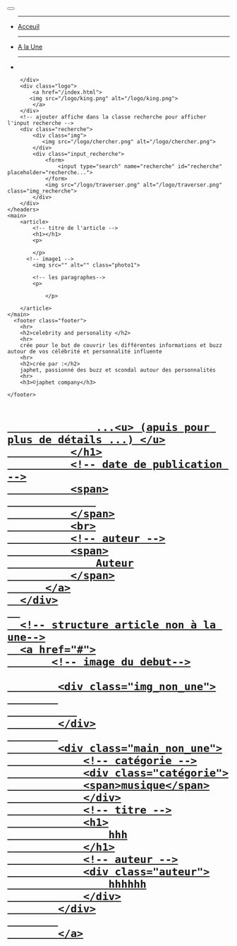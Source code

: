 <!DOCTYPE html>
<html>

<head>
    <meta charset="UTF-8">
    <meta name="viewport" content="width=device-width, initial-scale=1">
      <link rel="preconnect" href="https://fonts.googleapis.com">
<link rel="preconnect" href="https://fonts.gstatic.com" crossorigin>
<link href="https://fonts.googleapis.com/css2?family=Montserrat:ital,wght@0,400;0,500;0,700;1,300&display=swap" rel="stylesheet">
<script src="app.js" type="module" defer>app.js</script>
<!-- titre de l'article -->
    <title>kim</title>
    <link rel="stylesheet" href="style.css">
   
<style>
.photo1{
    width: 100%
}
article p{
    margin-bottom: 10px
}
cite{
    font-weight: 700
}
  </style>
</head>

<body>
    <headers class="headers">
        <div class="nav">
            <button type="button">
                <span></span>
                <span></span>
                <span></span>
            </button>
            <ul>
                <hr>
                <li>
                    <a href="/index.html">
                    Acceuil
                </a>
                </li>
                <hr>
                <li>
                    <a href="/a_la_une.html">
                    A la Une
                    </a>
                </li>
                <hr>
                <li></li>
            </ul>

        </div>
        <div class="logo">
            <a href="/index.html">
           <img src="/logo/king.png" alt="/logo/king.png">
            </a>
        </div>
        <!-- ajouter affiche dans la classe recherche pour afficher l'input recherche -->
        <div class="recherche">
            <div class="img">
               <img src="/logo/chercher.png" alt="/logo/chercher.png">
            </div>
            <div class="input_recherche">
                <form>
                    <input type="search" name="recherche" id="recherche" placeholder="recherche...">
                </form>
                <img src="/logo/traverser.png" alt="/logo/traverser.png" class="img_recherche">
            </div>
        </div>
    </headers>
    <main>
        <article>
            <!-- titre de l'article -->
            <h1></h1>
            <p>
                
            </p>
          <!-- image1 -->
            <img src="" alt="" class="photo1">
            
            <!-- les paragraphes-->
            <p>
                
                </p>
                
        </article>
    </main>
      <footer class="footer">
        <hr>
        <h2>celebrity and personality </h2>
        <hr>
        crée pour le but de couvrir les différentes informations et buzz autour de vos célébrité et personnalité influente 
        <hr>
        <h2>crée par :</h2>
        japhet, passionné des buzz et scondal autour des personnalités
        <hr>
        <h3>©japhet company</h3>
        
    </footer>
</body>

</html>
<!-- structure partie article a la une-->
      <div>
          <!-- lien vers la page -->
          <a href="">
              <!-- image du debut-->
              <img>
          <!-- titre -->
              <h1>
                  
                  ...<u> (apuis pour plus de détails ...) </u>
              </h1>
              <!-- date de publication -->
              <span>
                  
              </span>
              <br>
              <!-- auteur -->
              <span>
                  Auteur
              </span>
          </a>
      </div>
      
      <!-- structure article non à la une-->
      <a href="#">
           <!-- image du debut-->

            <div class="img_non_une">
            
               
            </div>
            
            <div class="main_non_une">
                <!-- catégorie -->
                <div class="catégorie">
                <span>musique</span>
                </div>
                <!-- titre -->
                <h1>
                    hhh
                </h1>
                <!-- auteur -->
                <div class="auteur">
                    hhhhhh
                </div>
            </div>
            
            </a>